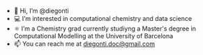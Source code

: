 - 👋 Hi, I’m @diegonti
- 💻 I’m interested in computational chemistry and data science
- ⚛ I’m a Chemistry grad currently studiyng a Master's degree in Computational Modelling at the University of Barcelona
- 📫 You can reach me at diegonti.doc@gmail.com

<!---
diegonti/diegonti is a ✨ special ✨ repository because its `README.md` (this file) appears on your GitHub profile.
You can click the Preview link to take a look at your changes.
--->
